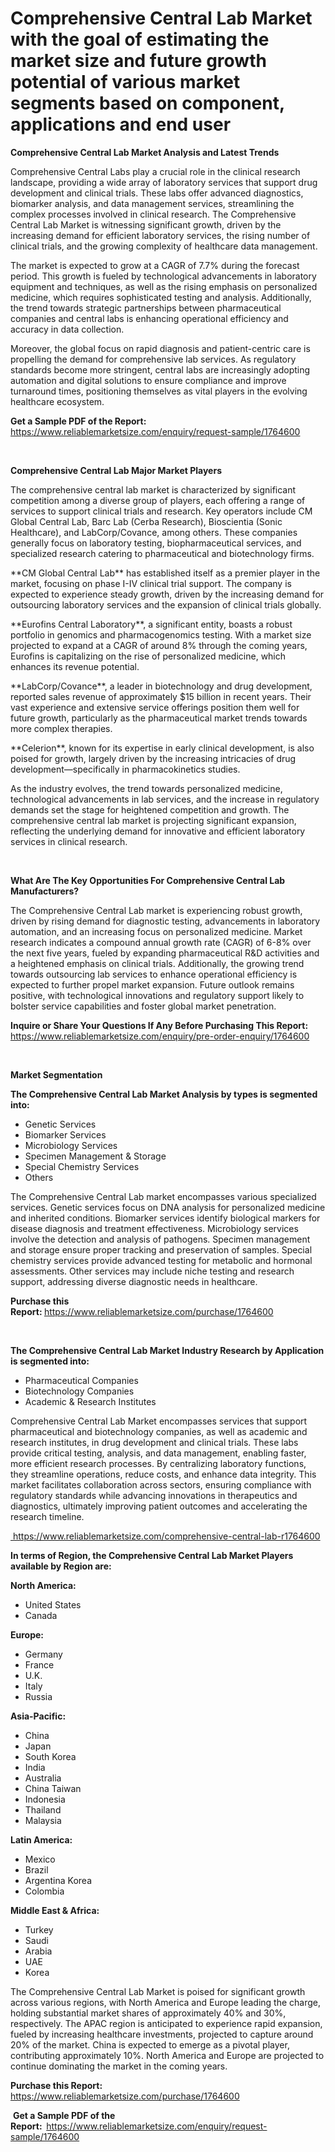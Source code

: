 <p><h1>Comprehensive Central Lab Market with the goal of estimating the market size and future growth potential of various market segments based on component, applications and end user</h1></p><p><strong>Comprehensive Central Lab Market Analysis and Latest Trends</strong></p>
<p><p>Comprehensive Central Labs play a crucial role in the clinical research landscape, providing a wide array of laboratory services that support drug development and clinical trials. These labs offer advanced diagnostics, biomarker analysis, and data management services, streamlining the complex processes involved in clinical research. The Comprehensive Central Lab Market is witnessing significant growth, driven by the increasing demand for efficient laboratory services, the rising number of clinical trials, and the growing complexity of healthcare data management.</p><p>The market is expected to grow at a CAGR of 7.7% during the forecast period. This growth is fueled by technological advancements in laboratory equipment and techniques, as well as the rising emphasis on personalized medicine, which requires sophisticated testing and analysis. Additionally, the trend towards strategic partnerships between pharmaceutical companies and central labs is enhancing operational efficiency and accuracy in data collection.</p><p>Moreover, the global focus on rapid diagnosis and patient-centric care is propelling the demand for comprehensive lab services. As regulatory standards become more stringent, central labs are increasingly adopting automation and digital solutions to ensure compliance and improve turnaround times, positioning themselves as vital players in the evolving healthcare ecosystem.</p></p>
<p><strong>Get a Sample PDF of the Report:&nbsp;</strong> <a href="https://www.reliablemarketsize.com/enquiry/request-sample/1764600?utm_campaign=3566&utm_medium=2&utm_source=Github&utm_content=ia&utm_term=16042025&utm_id=comprehensive-central-lab">https://www.reliablemarketsize.com/enquiry/request-sample/1764600</a></p>
<p>&nbsp;</p>
<p><strong>Comprehensive Central Lab Major Market Players</strong></p>
<p><p>The comprehensive central lab market is characterized by significant competition among a diverse group of players, each offering a range of services to support clinical trials and research. Key operators include CM Global Central Lab, Barc Lab (Cerba Research), Bioscientia (Sonic Healthcare), and LabCorp/Covance, among others. These companies generally focus on laboratory testing, biopharmaceutical services, and specialized research catering to pharmaceutical and biotechnology firms.</p><p>**CM Global Central Lab** has established itself as a premier player in the market, focusing on phase I-IV clinical trial support. The company is expected to experience steady growth, driven by the increasing demand for outsourcing laboratory services and the expansion of clinical trials globally.</p><p>**Eurofins Central Laboratory**, a significant entity, boasts a robust portfolio in genomics and pharmacogenomics testing. With a market size projected to expand at a CAGR of around 8% through the coming years, Eurofins is capitalizing on the rise of personalized medicine, which enhances its revenue potential.</p><p>**LabCorp/Covance**, a leader in biotechnology and drug development, reported sales revenue of approximately $15 billion in recent years. Their vast experience and extensive service offerings position them well for future growth, particularly as the pharmaceutical market trends towards more complex therapies.</p><p>**Celerion**, known for its expertise in early clinical development, is also poised for growth, largely driven by the increasing intricacies of drug development—specifically in pharmacokinetics studies.</p><p>As the industry evolves, the trend towards personalized medicine, technological advancements in lab services, and the increase in regulatory demands set the stage for heightened competition and growth. The comprehensive central lab market is projecting significant expansion, reflecting the underlying demand for innovative and efficient laboratory services in clinical research.</p></p>
<p>&nbsp;</p>
<p><strong>What Are The Key Opportunities For Comprehensive Central Lab Manufacturers?</strong></p>
<p><p>The Comprehensive Central Lab market is experiencing robust growth, driven by rising demand for diagnostic testing, advancements in laboratory automation, and an increasing focus on personalized medicine. Market research indicates a compound annual growth rate (CAGR) of 6-8% over the next five years, fueled by expanding pharmaceutical R&D activities and a heightened emphasis on clinical trials. Additionally, the growing trend towards outsourcing lab services to enhance operational efficiency is expected to further propel market expansion. Future outlook remains positive, with technological innovations and regulatory support likely to bolster service capabilities and foster global market penetration.</p></p>
<p><strong>Inquire or Share Your Questions If Any Before Purchasing This Report:</strong> <a href="https://www.reliablemarketsize.com/enquiry/pre-order-enquiry/1764600?utm_campaign=3566&utm_medium=2&utm_source=Github&utm_content=ia&utm_term=16042025&utm_id=comprehensive-central-lab">https://www.reliablemarketsize.com/enquiry/pre-order-enquiry/1764600</a></p>
<p>&nbsp;</p>
<p><strong>Market Segmentation</strong></p>
<p><strong>The Comprehensive Central Lab Market Analysis by types is segmented into:</strong></p>
<p><ul><li>Genetic Services</li><li>Biomarker Services</li><li>Microbiology Services</li><li>Specimen Management & Storage</li><li>Special Chemistry Services</li><li>Others</li></ul></p>
<p><p>The Comprehensive Central Lab market encompasses various specialized services. Genetic services focus on DNA analysis for personalized medicine and inherited conditions. Biomarker services identify biological markers for disease diagnosis and treatment effectiveness. Microbiology services involve the detection and analysis of pathogens. Specimen management and storage ensure proper tracking and preservation of samples. Special chemistry services provide advanced testing for metabolic and hormonal assessments. Other services may include niche testing and research support, addressing diverse diagnostic needs in healthcare.</p></p>
<p><strong>Purchase this Report:&nbsp;</strong><a href="https://www.reliablemarketsize.com/purchase/1764600?utm_campaign=3566&utm_medium=2&utm_source=Github&utm_content=ia&utm_term=16042025&utm_id=comprehensive-central-lab">https://www.reliablemarketsize.com/purchase/1764600</a></p>
<p>&nbsp;</p>
<p><strong>The Comprehensive Central Lab Market Industry Research by Application is segmented into:</strong></p>
<p><ul><li>Pharmaceutical Companies</li><li>Biotechnology Companies</li><li>Academic & Research Institutes</li></ul></p>
<p><p>Comprehensive Central Lab Market encompasses services that support pharmaceutical and biotechnology companies, as well as academic and research institutes, in drug development and clinical trials. These labs provide critical testing, analysis, and data management, enabling faster, more efficient research processes. By centralizing laboratory functions, they streamline operations, reduce costs, and enhance data integrity. This market facilitates collaboration across sectors, ensuring compliance with regulatory standards while advancing innovations in therapeutics and diagnostics, ultimately improving patient outcomes and accelerating the research timeline.</p></p>
<p><a href="https://www.reliablemarketsize.com/comprehensive-central-lab-r1764600?utm_campaign=3566&utm_medium=2&utm_source=Github&utm_content=ia&utm_term=16042025&utm_id=comprehensive-central-lab">&nbsp;https://www.reliablemarketsize.com/comprehensive-central-lab-r1764600</a></p>
<p><strong>In terms of Region, the Comprehensive Central Lab Market Players available by Region are:</strong></p>
<p>
    <p> <strong> North America: </strong>
        <ul>
            <li>United States</li>
            <li>Canada</li>
        </ul>
        </p> 
    <p> <strong> Europe: </strong>
        <ul>
            <li>Germany</li>
            <li>France</li>
            <li>U.K.</li>
            <li>Italy</li>
            <li>Russia</li>
        </ul>
        </p> 
    <p> <strong> Asia-Pacific: </strong>
        <ul>
            <li>China</li>
            <li>Japan</li>
            <li>South Korea</li>
            <li>India</li>
            <li>Australia</li>
            <li>China Taiwan</li>
            <li>Indonesia</li>
            <li>Thailand</li>
            <li>Malaysia</li>
        </ul>
        </p> 
    <p> <strong> Latin America: </strong>
        <ul>
            <li>Mexico</li>
            <li>Brazil</li>
            <li>Argentina Korea</li>
            <li>Colombia</li>
        </ul>
        </p> 
    <p> <strong> Middle East & Africa: </strong>
        <ul>
            <li>Turkey</li>
            <li>Saudi</li>
            <li>Arabia</li>
            <li>UAE</li>
            <li>Korea</li>
        </ul>
    </p>
    </p>
<p><p>The Comprehensive Central Lab Market is poised for significant growth across various regions, with North America and Europe leading the charge, holding substantial market shares of approximately 40% and 30%, respectively. The APAC region is anticipated to experience rapid expansion, fueled by increasing healthcare investments, projected to capture around 20% of the market. China is expected to emerge as a pivotal player, contributing approximately 10%. North America and Europe are projected to continue dominating the market in the coming years.</p></p>
<p><strong>Purchase this Report: </strong><a href="https://www.reliablemarketsize.com/purchase/1764600?utm_campaign=3566&utm_medium=2&utm_source=Github&utm_content=ia&utm_term=16042025&utm_id=comprehensive-central-lab">https://www.reliablemarketsize.com/purchase/1764600</a></p>
<p>&nbsp;<strong>Get a Sample PDF of the Report:&nbsp;&nbsp;</strong><a href="https://www.reliablemarketsize.com/enquiry/request-sample/1764600?utm_campaign=3566&utm_medium=2&utm_source=Github&utm_content=ia&utm_term=16042025&utm_id=comprehensive-central-lab">https://www.reliablemarketsize.com/enquiry/request-sample/1764600</a></p>
<p><strong></strong></p>
<p><p></p><p></p><p></p></p>
